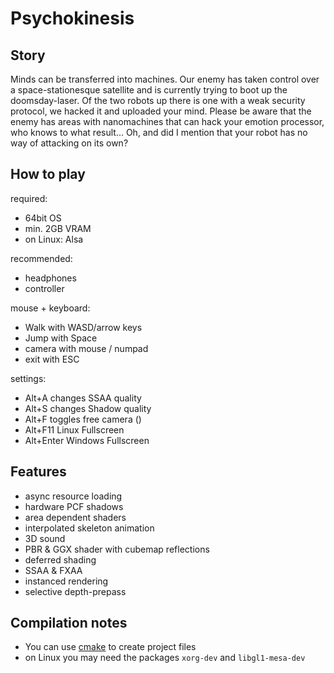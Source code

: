 # Psychokinesis

## Story

Minds can be transferred into machines.
Our enemy has taken control over a space-stationesque satellite
and is currently trying to boot up the doomsday-laser.
Of the two robots up there is one with a weak security protocol,
we hacked it and uploaded your mind.
Please be aware that the enemy has areas with nanomachines that can hack
your emotion processor, who knows to what result...
Oh, and did I mention that your robot has no way of attacking on its own?

## How to play

required:
* 64bit OS
* min. 2GB VRAM
* on Linux: Alsa

recommended:
* headphones
* controller

mouse + keyboard:
* Walk with WASD/arrow keys
* Jump with Space
* camera with mouse / numpad
* exit with ESC

settings:
* Alt+A changes SSAA quality
* Alt+S changes Shadow quality
* Alt+F toggles free camera ()
* Alt+F11 Linux Fullscreen
* Alt+Enter Windows Fullscreen

## Features

* async resource loading
* hardware PCF shadows
* area dependent shaders
* interpolated skeleton animation
* 3D sound
* PBR & GGX shader with cubemap reflections
* deferred shading
* SSAA & FXAA
* instanced rendering
* selective depth-prepass


## Compilation notes

* You can use [cmake](https://cmake.org/) to create project files
* on Linux you may need the packages `xorg-dev` and `libgl1-mesa-dev`
